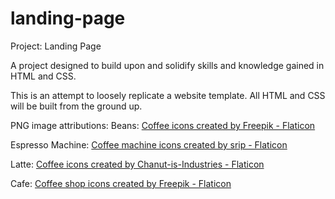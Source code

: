 # landing-page
Project: Landing Page

A project designed to build upon and solidify skills and knowledge gained in HTML and CSS. 

This is an attempt to loosely replicate a website template. All HTML and CSS will be built from the ground up.

PNG image attributions: 
Beans: <a href="https://www.flaticon.com/free-icons/coffee" title="coffee icons">Coffee icons created by Freepik - Flaticon</a>

Espresso Machine: <a href="https://www.flaticon.com/free-icons/coffee-machine" title="coffee machine icons">Coffee machine icons created by srip - Flaticon</a>

Latte: <a href="https://www.flaticon.com/free-icons/coffee" title="coffee icons">Coffee icons created by Chanut-is-Industries - Flaticon</a>

Cafe: <a href="https://www.flaticon.com/free-icons/coffee-shop" title="coffee shop icons">Coffee shop icons created by Freepik - Flaticon</a>